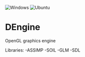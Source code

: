 ![Windows](https://github.com/JacobDomagala/Shady/workflows/Windows%20full%20build/badge.svg)
![Ubuntu](https://github.com/JacobDomagala/Shady/workflows/Ubuntu%20full%20build/badge.svg)

# DEngine
OpenGL graphics engine

Libraries:
-ASSIMP
-SOIL
-GLM
-SDL
